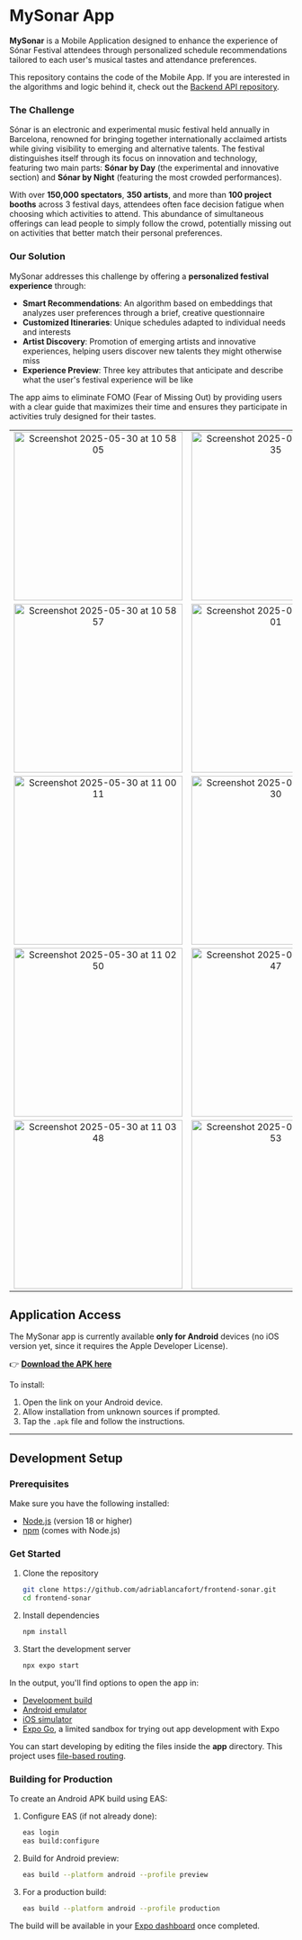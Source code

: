 # MySonar App

**MySonar** is a Mobile Application designed to enhance the experience of Sónar Festival attendees through personalized schedule recommendations tailored to each user's musical tastes and attendance preferences.

This repository contains the code of the Mobile App. If you are interested in the algorithms and logic behind it, check out the [Backend API repository](https://github.com/adriablancafort/backend-sonar).

### The Challenge

Sónar is an electronic and experimental music festival held annually in Barcelona, renowned for bringing together internationally acclaimed artists while giving visibility to emerging and alternative talents. The festival distinguishes itself through its focus on innovation and technology, featuring two main parts: **Sónar by Day** (the experimental and innovative section) and **Sónar by Night** (featuring the most crowded performances).

With over **150,000 spectators**, **350 artists**, and more than **100 project booths** across 3 festival days, attendees often face decision fatigue when choosing which activities to attend. This abundance of simultaneous offerings can lead people to simply follow the crowd, potentially missing out on activities that better match their personal preferences.

### Our Solution

MySonar addresses this challenge by offering a **personalized festival experience** through:

- **Smart Recommendations**: An algorithm based on embeddings that analyzes user preferences through a brief, creative questionnaire
- **Customized Itineraries**: Unique schedules adapted to individual needs and interests
- **Artist Discovery**: Promotion of emerging artists and innovative experiences, helping users discover new talents they might otherwise miss
- **Experience Preview**: Three key attributes that anticipate and describe what the user's festival experience will be like

The app aims to eliminate FOMO (Fear of Missing Out) by providing users with a clear guide that maximizes their time and ensures they participate in activities truly designed for their tastes.

<div align="center">
  <table>
    <tr>
      <td align="center">
        <img width="300" alt="Screenshot 2025-05-30 at 10 58 05" src="https://github.com/user-attachments/assets/6c1403a7-4df9-4baf-8cd4-78a97e0ee0d7" />
      </td>
      <td align="center">
        <img width="300" alt="Screenshot 2025-05-30 at 10 58 35" src="https://github.com/user-attachments/assets/0af5f10f-c221-4903-831c-ddde1e7e7d3a" />
      </td>
    </tr>
    <tr>
      <td align="center">
        <img width="300" alt="Screenshot 2025-05-30 at 10 58 57" src="https://github.com/user-attachments/assets/133b3670-50d1-4a9a-b4fe-01bfdd3f782e" />
      </td>
      <td align="center">
        <img width="300" alt="Screenshot 2025-05-30 at 11 00 01" src="https://github.com/user-attachments/assets/4e0abd86-02ec-4265-995a-3fad7fb58ced" />
      </td>
    </tr>
    <tr>
      <td align="center">
        <img width="300" alt="Screenshot 2025-05-30 at 11 00 11" src="https://github.com/user-attachments/assets/57a253d5-d31d-44cb-b87d-a5343a4d32b9" />
      </td>
      <td align="center">
        <img width="300" alt="Screenshot 2025-05-30 at 11 02 30" src="https://github.com/user-attachments/assets/e58ee75a-d65c-486c-8ed2-18a30c9886ee" />
      </td>
    </tr>
    <tr>
      <td align="center">
        <img width="300" alt="Screenshot 2025-05-30 at 11 02 50" src="https://github.com/user-attachments/assets/5114ce48-9325-44ba-8ffb-965ad476d23e" />
      </td>
      <td align="center">
        <img width="300" alt="Screenshot 2025-05-30 at 11 00 47" src="https://github.com/user-attachments/assets/05fcfe1c-9966-4f2c-b7ba-71ad93a6a130" />
      </td>
    </tr>
    <tr>
      <td align="center">
        <img width="300" alt="Screenshot 2025-05-30 at 11 03 48" src="https://github.com/user-attachments/assets/044288d9-75c3-4577-a9d8-91b11f4929cd" />
      </td>
      <td align="center">
        <img width="300" alt="Screenshot 2025-05-30 at 11 04 53" src="https://github.com/user-attachments/assets/499b20b6-53fd-471a-bd77-061d958b8915" />
      </td>
    </tr>
  </table>
</div>

## Application Access

The MySonar app is currently available **only for Android** devices (no iOS version yet, since it requires the Apple Developer License).

👉 **[Download the APK here](https://expo.dev/accounts/adriablancafort/projects/mysonar/builds/c802bad1-2da8-4151-90d0-c63232c11f4f)**

To install:
1. Open the link on your Android device.
2. Allow installation from unknown sources if prompted.
3. Tap the `.apk` file and follow the instructions.

---

## Development Setup

### Prerequisites

Make sure you have the following installed:

- [Node.js](https://nodejs.org/) (version 18 or higher)
- [npm](https://www.npmjs.com/) (comes with Node.js)

### Get Started

1. Clone the repository

   ```bash
   git clone https://github.com/adriablancafort/frontend-sonar.git
   cd frontend-sonar
   ```

2. Install dependencies

   ```bash
   npm install
   ```

3. Start the development server

   ```bash
   npx expo start
   ```

In the output, you'll find options to open the app in:

- [Development build](https://docs.expo.dev/develop/development-builds/introduction/)
- [Android emulator](https://docs.expo.dev/workflow/android-studio-emulator/)
- [iOS simulator](https://docs.expo.dev/workflow/ios-simulator/)
- [Expo Go](https://expo.dev/go), a limited sandbox for trying out app development with Expo

You can start developing by editing the files inside the **app** directory. This project uses [file-based routing](https://docs.expo.dev/router/introduction).

### Building for Production

To create an Android APK build using EAS:

1. Configure EAS (if not already done):
   ```bash
   eas login
   eas build:configure
   ```

2. Build for Android preview:
   ```bash
   eas build --platform android --profile preview
   ```

3. For a production build:
   ```bash
   eas build --platform android --profile production
   ```

The build will be available in your [Expo dashboard](https://expo.dev/) once completed.

